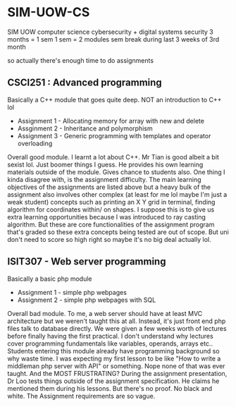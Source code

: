 # SIM-UOW-CS
SIM UOW computer science cybersecurity + digital systems security
3 months = 1 sem
1 sem = 2 modules
sem break  during last 3 weeks of 3rd month

so actually there's enough time to do assignments

## CSCI251 : Advanced programming
Basically a C++ module that goes quite deep. NOT an introduction to C++ lol
- Assignment 1 - Allocating memory for array with new and delete
- Assginment 2 - Inheritance and polymorphism
- Assignment 3 - Generic programming with templates and operator overloading

Overall good module. I learnt a lot about C++. Mr Tian is good albeit a bit sexist lol. Just boomer things I guess. He provides his own learning materials outside of the module. Gives chance to students also. One thing I kinda disagree with, is the assignment difficulty. The main learning objectives of the assignments are listed above but a heavy bulk of the assignment also involves other complex (at least for me lol maybe I'm just a weak student) concepts such as printing an X Y grid in terminal, finding algorithm for coordinates within/ on shapes. I suppose this is to give us extra learning opportunities because I was introduced to ray casting algorithm. But these are core functionalities of the assignment program that's graded so these extra concepts being tested are out of scope. But uni don't need to score so high right so maybe it's no big deal actually lol.


## ISIT307 - Web server programming
Basically a basic php module
- Assignment 1 - simple php webpages
- Assignment 2 - simple php webpages with SQL

Overall bad module. To me, a web server should have at least MVC architecture but we weren't taught this at all. Instead, it's just front end php files talk to database directly. We were given a few weeks worth of lectures before finally having the first practical. I don't understand why lectures cover programming fundamentals like variables, operands, arrays etc.. Students entering this module already have programming background so why waste time. I was expecting my first lesson to be like "How to write a middleman php server with API" or something. Nope none of that was ever taught. And the MOST FRUSTRATING? During the assignment presentation, Dr Loo tests things outside of the assignment specification. He claims he mentioned them during his lessons. But there's no proof. No black and white. The Assignment requirements are so vague.
